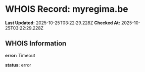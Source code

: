 # WHOIS Record: myregima.be

**Last Updated:** 2025-10-25T03:22:29.228Z
**Checked At:** 2025-10-25T03:22:29.228Z

## WHOIS Information

**error:** Timeout

**status:** error

